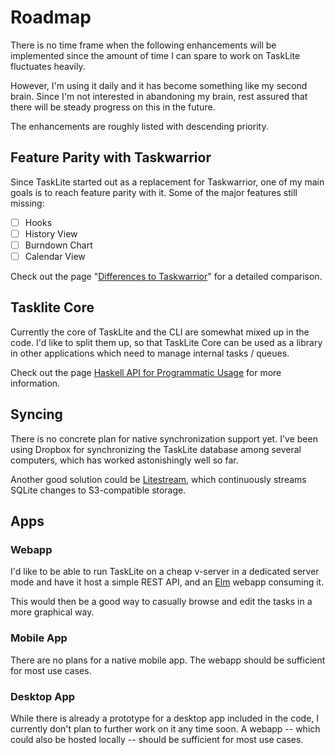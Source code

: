 # Roadmap

There is no time frame when the following enhancements will be implemented
since the amount of time I can spare to work on TaskLite fluctuates heavily.

However, I'm using it daily and it has become something like my second brain.
Since I'm not interested in abandoning my brain, rest assured that there will
be steady progress on this in the future.

The enhancements are roughly listed with descending priority.


## Feature Parity with Taskwarrior

Since TaskLite started out as a replacement for Taskwarrior,
one of my main goals is to reach feature parity with it.
Some of the major features still missing:

- [ ] Hooks
- [ ] History View
- [ ] Burndown Chart
- [ ] Calendar View

Check out the page "[Differences to Taskwarrior](/differences_taskwarrior)"
for a detailed comparison.


## Tasklite Core

Currently the core of TaskLite and the CLI are somewhat mixed up in the code.
I'd like to split them up, so that TaskLite Core can be used
as a library in other applications
which need to manage internal tasks / queues.

Check out the page
[Haskell API for Programmatic Usage](https://tasklite.org/usage/haskell_api)
for more information.


## Syncing

There is no concrete plan for native synchronization support yet.
I've been using Dropbox for synchronizing the TaskLite database
among several computers, which has worked astonishingly well so far.

Another good solution could be [Litestream](https://litestream.io),
which continuously streams SQLite changes to S3-compatible storage.


## Apps

### Webapp

I'd like to be able to run TaskLite on a cheap v-server in a dedicated
server mode and have it host a simple REST API,
and an [Elm](https://elm-lang.org) webapp consuming it.

This would then be a good way to casually browse and edit the tasks
in a more graphical way.


### Mobile App

There are no plans for a native mobile app.
The webapp should be sufficient for most use cases.


### Desktop App

While there is already a prototype for a desktop app included in the code,
I currently don't plan to further work on it any time soon.
A webapp -- which could also be hosted locally --
should be sufficient for most use cases.
